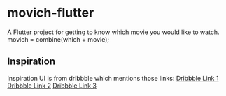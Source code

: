 # movich-flutter

A Flutter project for getting to know which movie you would like to watch.
movich = combine(which + movie);

## Inspiration

Inspiration UI is from dribbble which mentions those links:
[Dribbble Link 1](https://dribbble.com/shots/14791304-Movies-app-design)
[Dribbble Link 2](https://dribbble.com/shots/15189116-Cinema-App)
[Dribbble Link 3](https://dribbble.com/shots/15248148-Cinema-App-P1)


